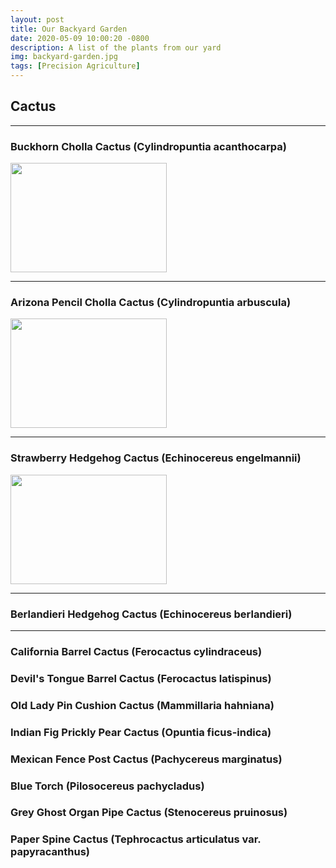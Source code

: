 ```yaml
---
layout: post
title: Our Backyard Garden
date: 2020-05-09 10:00:20 -0800
description: A list of the plants from our yard
img: backyard-garden.jpg
tags: [Precision Agriculture]
---
```

<!-- <img src='{{site.baseurl}}/assets/img/file.jpg' alt='file desc'> -->

## Cactus
---

### Buckhorn Cholla Cactus (Cylindropuntia acanthocarpa)
<img src='{{site.baseurl}}/assets/img/cactus-buckhorn-cholla.jpg' width="250px" height="175px">

---

### Arizona Pencil Cholla Cactus (Cylindropuntia arbuscula)
<img src='{{site.baseurl}}/assets/img/cactus-arizona-pencil-cholla.jpg' width="250px" height="175px">

---

### Strawberry Hedgehog Cactus (Echinocereus engelmannii)
<img src='{{site.baseurl}}/assets/img/cactus-strawberry-hedgehog.jpg' width="250px" height="175px">

---

### Berlandieri Hedgehog Cactus (Echinocereus berlandieri)



---

### California Barrel Cactus (Ferocactus cylindraceus)

### Devil's Tongue Barrel Cactus (Ferocactus latispinus)

### Old Lady Pin Cushion Cactus (Mammillaria hahniana)

### Indian Fig Prickly Pear Cactus (Opuntia ficus-indica)

### Mexican Fence Post Cactus (Pachycereus marginatus)

### Blue Torch (Pilosocereus pachycladus)

### Grey Ghost Organ Pipe Cactus (Stenocereus pruinosus)

### Paper Spine Cactus (Tephrocactus articulatus var. papyracanthus)







